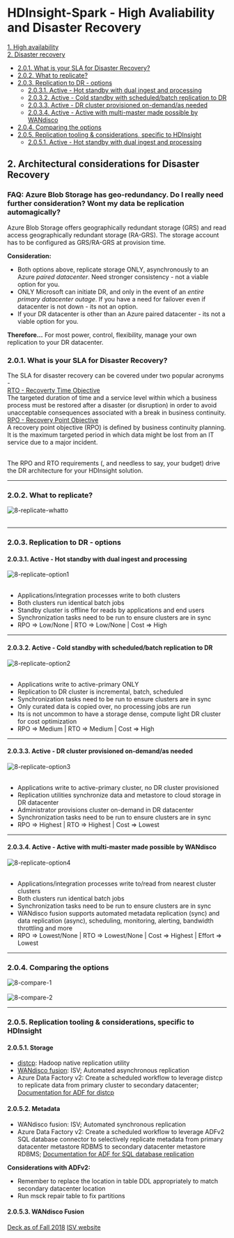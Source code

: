 # HDInsight-Spark - High Avaliability and Disaster Recovery

[1. High availability](README.md#1--architectural-considerations-for-high-availability)<br>
[2. Disaster recovery](DisasterRecovery.md)<br>
- [2.0.1. What is your SLA for Disaster Recovery?](DisasterRecovery.md#201--what-is-your-sla-for-disaster-recovery)
- [2.0.2. What to replicate?](DisasterRecovery.md#202--what-to-replicate)
- [2.0.3. Replication to DR - options](DisasterRecovery.md#203--replication-to-dr---options)
  - [2.0.3.1. Active - Hot standby with dual ingest and processing](DisasterRecovery.md#2031-active---hot-standby-with-dual-ingest-and-processing)
  - [2.0.3.2. Active - Cold standby with scheduled/batch replication to DR](DisasterRecovery.md#2032-active---cold-standby-with-scheduledbatch-replication-to-dr)
  - [2.0.3.3. Active - DR cluster provisioned on-demand/as needed](DisasterRecovery.md#2033-active---dr-cluster-provisioned-on-demandas-needed)
  - [2.0.3.4. Active - Active with multi-master made possible by WANdisco](DisasterRecovery.md#2034-active---active-with-multi-master-made-possible-by-wandisco)
- [2.0.4. Comparing the options](https://github.com/anagha-microsoft/hdi-spark-dr/blob/master/DisasterRecovery.md#204--comparing-the-options)
- [2.0.5. Replication tooling & considerations, specific to HDInsight](DisasterRecovery.md#205--replication-tooling--considerations-specific-to-hdinsight)
  - [2.0.5.1. Active - Hot standby with dual ingest and processing](DisasterRecovery.md#2031-active---hot-standby-with-dual-ingest-and-processing)

## 2.  Architectural considerations for Disaster Recovery

### FAQ: Azure Blob Storage has geo-redundancy.  Do I really need further consideration?  Wont my data be replication automagically?
Azure Blob Storage offers geographically redundant storage (GRS) and read access geographically redundant storage (RA-GRS).  The storage account has to be configured as GRS/RA-GRS at provision time.  <BR>
  
**Consideration:**
- Both options above, replicate storage ONLY, asynchronously to an Azure *paired datacenter*. Need stronger consistency - not a viable option for you.
- ONLY Microsoft can initiate DR, and only in the event of an *entire primary datacenter outage*. If you have a need for failover even if datacenter is not down - its not an option.
- If your DR datacenter is other than an Azure paired datacenter - its not a viable option for you.

**Therefore...**
For most power, control, flexibility, manage your own replication to your DR datacenter.

### 2.0.1.  What is your SLA for Disaster Recovery?
The SLA for disaster recovery can be covered under two popular acronyms -<br>
[RTO - Recoverty Time Objective](https://en.wikipedia.org/wiki/Recovery_time_objective)<br>
The targeted duration of time and a service level within which a business process must be restored after a disaster (or disruption) in order to avoid unacceptable consequences associated with a break in business continuity.<br>
[RPO - Recovery Point Objective](https://en.wikipedia.org/wiki/Recovery_point_objective)<br>
A recovery point objective (RPO) is defined by business continuity planning. It is the maximum targeted period in which data might be lost from an IT service due to a major incident.<br><br>

The RPO and RTO requirements (, and needless to say, your budget) drive the DR architecture for your HDInsight solution.
<hr>


### 2.0.2.  What to replicate? 

![8-replicate-whatto](images/8-dr-repicate-what-to.png)
<br><br>
<hr>


### 2.0.3.  Replication to DR - options

#### 2.0.3.1. Active - Hot standby with dual ingest and processing
![8-replicate-option1](images/8-option-1-active-dual-ingest.png)
<br><br>
- Applications/integration processes write to both clusters
- Both clusters run identical batch jobs
- Standby cluster is offline for reads by applications and end users
- Synchronization tasks need to be run to ensure clusters are in sync
- RPO => Low/None | RTO => Low/None | Cost => High
<hr>

#### 2.0.3.2. Active - Cold standby with scheduled/batch replication to DR
![8-replicate-option2](images/8-option-2-active-cold-standby.png)
<br><br>
- Applications write to active-primary ONLY
- Replication to DR cluster is incremental, batch, scheduled
- Synchronization tasks need to be run to ensure clusters are in sync
- Only curated data is copied over, no processing jobs are run
- Its is not uncommon to have a storage dense, compute light DR cluster for cost optimization
- RPO => Medium | RTO => Medium | Cost => High
<hr>

#### 2.0.3.3. Active - DR cluster provisioned on-demand/as needed
![8-replicate-option3](images/8-option-3-active-don-demand-dr.png)
<br><br>
- Applications write to active-primary cluster, no DR cluster provisioned
- Replication utilities synchronize data and metastore to cloud storage in DR datacenter
- Administrator provisions cluster on-demand in DR datacenter
- Synchronization tasks need to be run to ensure clusters are in sync
 - RPO => Highest | RTO => Highest | Cost => Lowest
<hr>

#### 2.0.3.4. Active - Active with multi-master made possible by WANdisco
![8-replicate-option4](images/8-option-4-active-active.png)
<br><br>
- Applications/integration processes write to/read from nearest cluster clusters
- Both clusters run identical batch jobs
- Synchronization tasks need to be run to ensure clusters are in sync
- WANdisco fusion supports automated metadata replication (sync) and data replication (async), scheduling, monitoring, alerting, bandwidth throttling and more
 - RPO => Lowest/None | RTO => Lowest/None | Cost => Highest | Effort => Lowest
<hr>

### 2.0.4.  Comparing the options
![8-compare-1](images/8-comparing-1.png)
<br><br>
![8-compare-2](images/8-comparing-2.png)
<hr>

### 2.0.5.  Replication tooling & considerations, specific to HDInsight
#### 2.0.5.1.  Storage
- [distcp](https://hadoop.apache.org/docs/current/hadoop-distcp/DistCp.html): Hadoop native replication utility
- [WANdisco fusion](images/WANdisco%20Fusion_Technical%20Product%20Overview_FALL2018b.pdf): ISV; Automated asynchronous replication
- Azure Data Factory v2: Create a scheduled workflow to leverage distcp to replicate data from primary cluster to secondary datacenter; [Documentation for ADF for distcp](https://docs.microsoft.com/en-us/azure/data-factory/connector-hdfs#use-distcp-to-copy-data-from-hdfs)

#### 2.0.5.2.  Metadata
- WANdisco fusion: ISV; Automated synchronous replication
- Azure Data Factory v2: Create a scheduled workflow to leverage ADFv2 SQL database connector to selectively replicate metadata from primary datacenter metastore RDBMS to secondary datacenter metastore RDBMS;  [Documentation for ADF for SQL database replication](https://docs.microsoft.com/en-us/azure/data-factory/connector-azure-sql-database)

**Considerations with ADFv2:**<br>
- Remember to replace the location in table DDL appropriately to match secondary datacenter location
- Run msck repair table to fix partitions

#### 2.0.5.3. WANdisco Fusion
[Deck as of Fall 2018](images/WANdisco%20Fusion_Technical%20Product%20Overview_FALL2018b.pdf)
[ISV website](https://www.wandisco.com/products)
